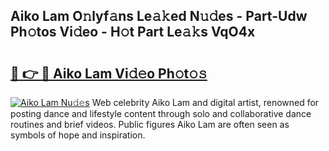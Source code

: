 ## Aiko Lam O𝚗lyf𝚊ns Le𝚊𝚔ed N𝚞𝚍es - Part-Udw Ph𝚘tos Vi𝚍eo - H𝚘t Part Le𝚊𝚔s VqO4x

# <h2><a href="http://hf8ic0w.feru.top/?c=Aiko+Lam">🔗 👉 🔴 Aiko Lam Vi𝚍𝚎o Ph𝚘t𝚘𝚜</a></h2>

[![Aiko Lam Nu𝚍𝚎s](https://i.imgur.com/0TWrTi3.gif)](http://hf8ic0w.feru.top/?c=Aiko+Lam)
Web celebrity Aiko Lam and digital artist, renowned for posting dance and lifestyle content through solo and collaborative dance routines and brief videos. Public figures Aiko Lam are often seen as symbols of hope and inspiration. 
